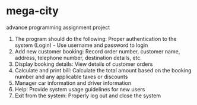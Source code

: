 # mega-city
advance programming assignment project
1. The program should do the following: Proper authentication to the system (Login) - Use username
and password to login
2. Add new customer booking: Record order number, customer name, address, telephone number,
destination details, etc.
3. Display booking details: View details of customer orders
4. Calculate and print bill: Calculate the total amount based on the booking number and any
applicable taxes or discounts
5. Manager car information and driver information
6. Help: Provide system usage guidelines for new users
7. Exit from the system: Properly log out and close the system
